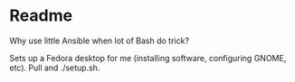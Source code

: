 # Readme

Why use little Ansible when lot of Bash do trick?

Sets up a Fedora desktop for me (installing software, configuring GNOME, etc). Pull and ./setup.sh.
